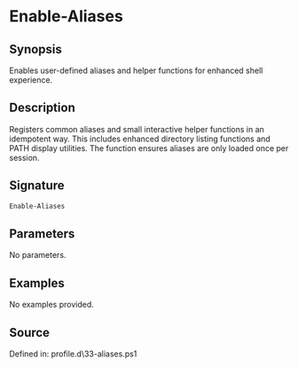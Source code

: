 # Enable-Aliases

## Synopsis

Enables user-defined aliases and helper functions for enhanced shell experience.

## Description

Registers common aliases and small interactive helper functions in an idempotent way.
    This includes enhanced directory listing functions and PATH display utilities.
    The function ensures aliases are only loaded once per session.

## Signature

```powershell
Enable-Aliases
```

## Parameters

No parameters.

## Examples

No examples provided.

## Source

Defined in: profile.d\33-aliases.ps1
